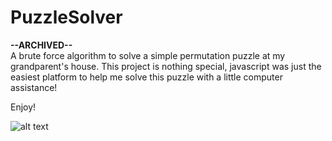 # PuzzleSolver

**--ARCHIVED--**  
A brute force algorithm to solve a simple permutation puzzle at my grandparent's house. This project is nothing special, javascript was just the easiest platform to help me solve this puzzle with a little computer assistance!

Enjoy!  

![alt text](PuzzleSolverDemo.PNG "Example of the Puzzle Solver")
